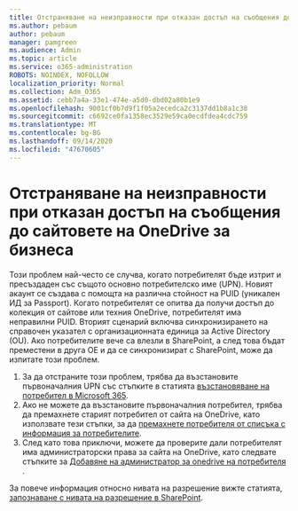 ```yaml
---
title: Отстраняване на неизправности при отказан достъп на съобщения до сайтовете на OneDrive за бизнеса
ms.author: pebaum
author: pebaum
manager: pamgreen
ms.audience: Admin
ms.topic: article
ms.service: o365-administration
ROBOTS: NOINDEX, NOFOLLOW
localization_priority: Normal
ms.collection: Adm_O365
ms.assetid: cebb7a4a-33e1-474e-a5d0-dbd02a80b1e9
ms.openlocfilehash: 9001cf0b7d9f1f05a2ecedca2c3137dd1b8a1c38
ms.sourcegitcommit: c6692ce0fa1358ec3529e59ca0ecdfdea4cdc759
ms.translationtype: MT
ms.contentlocale: bg-BG
ms.lasthandoff: 09/14/2020
ms.locfileid: "47670605"
---
```

# <a name="troubleshooting-access-denied-messages-to-onedrive-for-business-sites"></a>Отстраняване на неизправности при отказан достъп на съобщения до сайтовете на OneDrive за бизнеса

Този проблем най-често се случва, когато потребителят бъде изтрит и пресъздаден със същото основно потребителско име (UPN). Новият акаунт се създава с помощта на различна стойност на PUID (уникален ИД за Passport). Когато потребителят се опитва да получи достъп до колекция от сайтове или техния OneDrive, потребителят има неправилни PUID. Вторият сценарий включва синхронизирането на справочен указател с организационната единица за Active Directory (OU). Ако потребителите вече са влезли в SharePoint, а след това бъдат преместени в друга ОЕ и да се синхронизират с SharePoint, може да изпитате този проблем.

1. За да отстраните този проблем, трябва да възстановите първоначалния UPN със стъпките в статията [възстановяване на потребител в Microsoft 365](https://docs.microsoft.com/microsoft-365/admin/add-users/restore-user).
2. Ако не можете да възстановите първоначалния потребител, трябва да премахнете старият потребител от сайта на OneDrive, като използвате тези стъпки, за да [премахнете потребителя от списъка с информация за потребителите](). 
3. След като това приключи, можете да проверите дали потребителят има администраторски права за сайта на OneDrive, като следвате стъпките за [Добавяне на администратор за onedrive на потребителя](https://docs.microsoft.com/sharepoint/manage-user-profiles) .

За повече информация относно нивата на разрешение вижте статията, [запознаване с нивата на разрешение в SharePoint](https://docs.microsoft.com/sharepoint/understanding-permission-levels).
